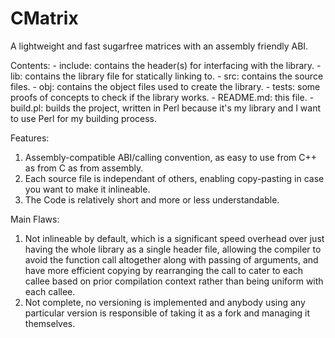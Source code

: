 # CMatrix

A lightweight and fast sugarfree matrices with an assembly friendly ABI.

Contents:
    - include: contains the header(s) for interfacing with the library.
    - lib: contains the library file for statically linking to.
    - src: contains the source files.
    - obj: contains the object files used to create the library.
    - tests: some proofs of concepts to check if the library works.
    - README.md: this file.
    - build.pl: builds the project, written in Perl because it's my library and I want to use Perl for my building process.

Features:
1. Assembly-compatible ABI/calling convention, as easy to use from C++ as from C as from assembly.
2. Each source file is independant of others, enabling copy-pasting in case you want to make it inlineable.
3. The Code is relatively short and more or less understandable.

Main Flaws: 
1. Not inlineable by default, which is a significant speed overhead over just having the whole library as a single header file,
   allowing the compiler to avoid the function call altogether along with passing of arguments, and have more efficient copying by
   rearranging the call to cater to each callee based on prior compilation context rather than being uniform with each callee. 
2. Not complete, no versioning is implemented and anybody using any particular version is responsible of taking it as a fork and managing
    it themselves.
